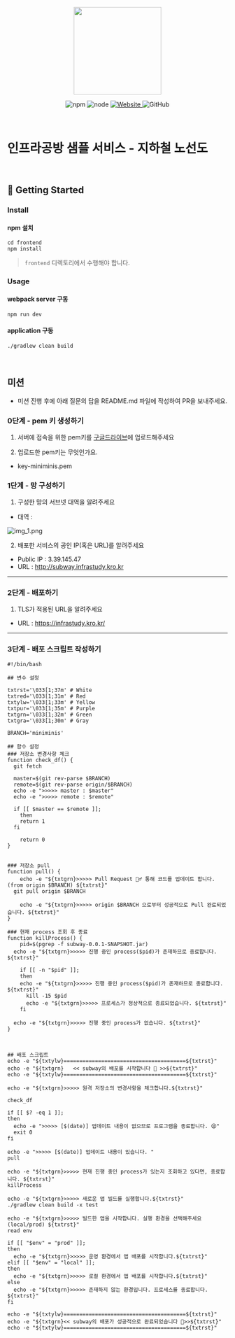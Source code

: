 <p align="center">
    <img width="200px;" src="https://raw.githubusercontent.com/woowacourse/atdd-subway-admin-frontend/master/images/main_logo.png"/>
</p>
<p align="center">
  <img alt="npm" src="https://img.shields.io/badge/npm-%3E%3D%205.5.0-blue">
  <img alt="node" src="https://img.shields.io/badge/node-%3E%3D%209.3.0-blue">
  <a href="https://edu.nextstep.camp/c/R89PYi5H" alt="nextstep atdd">
    <img alt="Website" src="https://img.shields.io/website?url=https%3A%2F%2Fedu.nextstep.camp%2Fc%2FR89PYi5H">
  </a>
  <img alt="GitHub" src="https://img.shields.io/github/license/next-step/atdd-subway-service">
</p>

<br>

# 인프라공방 샘플 서비스 - 지하철 노선도

<br>

## 🚀 Getting Started

### Install
#### npm 설치
```
cd frontend
npm install
```
> `frontend` 디렉토리에서 수행해야 합니다.

### Usage
#### webpack server 구동
```
npm run dev
```
#### application 구동
```
./gradlew clean build
```
<br>

## 미션

* 미션 진행 후에 아래 질문의 답을 README.md 파일에 작성하여 PR을 보내주세요.

### 0단계 - pem 키 생성하기

1. 서버에 접속을 위한 pem키를 [구글드라이브](https://drive.google.com/drive/folders/1dZiCUwNeH1LMglp8dyTqqsL1b2yBnzd1?usp=sharing)에 업로드해주세요

2. 업로드한 pem키는 무엇인가요.
- key-miniminis.pem

### 1단계 - 망 구성하기
1. 구성한 망의 서브넷 대역을 알려주세요
- 대역 : 

![img_1.png](img_1.png)


2. 배포한 서비스의 공인 IP(혹은 URL)를 알려주세요

- Public IP : 3.39.145.47
- URL : http://subway.infrastudy.kro.kr


---

### 2단계 - 배포하기
1. TLS가 적용된 URL을 알려주세요

- URL : https://infrastudy.kro.kr/

---

### 3단계 - 배포 스크립트 작성하기

```shell
#!/bin/bash

## 변수 설정

txtrst='\033[1;37m' # White
txtred='\033[1;31m' # Red
txtylw='\033[1;33m' # Yellow
txtpur='\033[1;35m' # Purple
txtgrn='\033[1;32m' # Green
txtgra='\033[1;30m' # Gray

BRANCH='miniminis'

## 함수 설정
### 저장소 변경사항 체크
function check_df() {
  git fetch

  master=$(git rev-parse $BRANCH)
  remote=$(git rev-parse origin/$BRANCH)
  echo -e ">>>>> master : $master"
  echo -e ">>>>> remote : $remote"

  if [[ $master == $remote ]];
	then
    return 1
  fi

	return 0
}


### 저장소 pull
function pull() {
	echo -e "${txtgrn}>>>>> Pull Request 🏃♂️ 통해 코드를 업데이트 합니다. (from origin $BRANCH) ${txtrst}"
  git pull origin $BRANCH

	echo -e "${txtgrn}>>>>> origin $BRANCH 으로부터 성공적으로 Pull 완료되었습니다. ${txtrst}"
}

### 현재 process 조회 후 종료
function killProcess() {
	pid=$(pgrep -f subway-0.0.1-SNAPSHOT.jar)
  echo -e "${txtgrn}>>>>> 진행 중인 process($pid)가 존재하므로 종료합니다. ${txtrst}"

	if [[ -n "$pid" ]];
	then
  	echo -e "${txtgrn}>>>>> 진행 중인 process($pid)가 존재하므로 종료합니다. ${txtrst}"
	  kill -15 $pid
	  echo -e "${txtgrn}>>>>> 프로세스가 정상적으로 종료되었습니다. ${txtrst}"
	fi

  echo -e "${txtgrn}>>>>> 진행 중인 process가 없습니다. ${txtrst}"
}



## 배포 스크립트
echo -e "${txtylw}=======================================${txtrst}"
echo -e "${txtgrn}   << subway의 배포를 시작합니다 🧐 >>${txtrst}"
echo -e "${txtylw}=======================================${txtrst}"

echo -e "${txtgrn}>>>>> 원격 저장소의 변경사항을 체크합니다.${txtrst}"

check_df

if [[ $? -eq 1 ]];
then
  echo -e ">>>>> [$(date)] 업데이트 내용이 없으므로 프로그램을 종료합니다. 😫"
  exit 0
fi

echo -e ">>>>> [$(date)] 업데이트 내용이 있습니다. "
pull

echo -e "${txtgrn}>>>>> 현재 진행 중인 process가 있는지 조회하고 있다면, 종료합니다. ${txtrst}"
killProcess

echo -e "${txtgrn}>>>>> 새로운 앱 빌드를 실행합니다.${txtrst}"
./gradlew clean build -x test

echo -e "${txtgrn}>>>>> 빌드한 앱을 시작합니다. 실행 환경을 선택해주세요(local/prod) ${txtrst}"
read env

if [[ "$env" = "prod" ]];
then
  echo -e "${txtgrn}>>>>> 운영 환경에서 앱 배포를 시작합니다.${txtrst}"
elif [[ "$env" = "local" ]];
then
  echo -e "${txtgrn}>>>>> 로컬 환경에서 앱 배포를 시작합니다.${txtrst}"
else
  echo -e "${txtgrn}>>>>> 존재하지 않는 환경입니다. 프로세스를 종료합니다. ${txtrst}"
fi

echo -e "${txtylw}=======================================${txtrst}"
echo -e "${txtgrn}<< subway의 배포가 성공적으로 완료되었습니다 🎉>>${txtrst}"
echo -e "${txtylw}=======================================${txtrst}"

```


